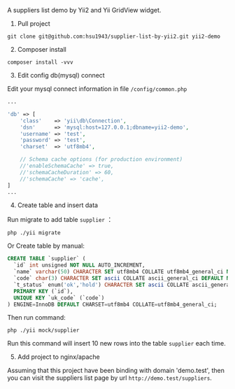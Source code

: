 A suppliers list demo by Yii2 and Yii GridView widget.

1. Pull project
```shell
git clone git@github.com:hsu1943/supplier-list-by-yii2.git yii2-demo
```

2. Composer install
```shell
composer install -vvv
```

3. Edit config db(mysql) connect

Edit your mysql connect information in file `/config/common.php`

```php
...

'db' => [
    'class'    => 'yii\db\Connection',
    'dsn'      => 'mysql:host=127.0.0.1;dbname=yii2-demo',
    'username' => 'test',
    'password' => 'test',
    'charset'  => 'utf8mb4',

    // Schema cache options (for production environment)
    //'enableSchemaCache' => true,
    //'schemaCacheDuration' => 60,
    //'schemaCache' => 'cache',
]
...
```

4. Create table and insert data

Run migrate to add table `supplier` ：

```shell
php ./yii migrate
```

Or Create table by manual:

```sql
CREATE TABLE `supplier` (
  `id` int unsigned NOT NULL AUTO_INCREMENT,
  `name` varchar(50) CHARACTER SET utf8mb4 COLLATE utf8mb4_general_ci NOT NULL DEFAULT '',
  `code` char(3) CHARACTER SET ascii COLLATE ascii_general_ci DEFAULT NULL,
  `t_status` enum('ok','hold') CHARACTER SET ascii COLLATE ascii_general_ci NOT NULL DEFAULT 'ok',
  PRIMARY KEY (`id`),
  UNIQUE KEY `uk_code` (`code`)
) ENGINE=InnoDB DEFAULT CHARSET=utf8mb4 COLLATE=utf8mb4_general_ci;
```

Then run command:

```shell
php ./yii mock/supplier
```

Run this command will insert 10 new rows into the table `supplier` each time.

5. Add project to nginx/apache

Assuming that this project have been binding with domain 'demo.test', then you can visit the suppliers list page by url `http://demo.test/suppliers`.